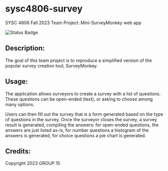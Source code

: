 ﻿# sysc4806-survey

SYSC 4806 Fall 2023 Team Project: Mini-SurveyMonkey web app

![Status Badge](https://github.com/parrottq/sysc4806-survey/actions/workflows/main_mini-survey.yml/badge.svg)

## Description:

The goal of this team project is to reproduce a simplified version of the popular survey creation tool, SurveyMonkey. 


## Usage:

The application allows surveyors to create a survey with a list of questions. These questions can be open-ended (text), or asking to choose among many options.

Users can then fill out the survey that is a form generated based on the type of questions in the survey. Once the surveyor closes the survey, a survey result is generated, compiling the answers: for open-ended questions, the answers are just listed as-is, for number questions a histogram of the answers is generated, for choice questions a pie chart is generated.


## Credits:

Copyright 2023 GROUP 15

